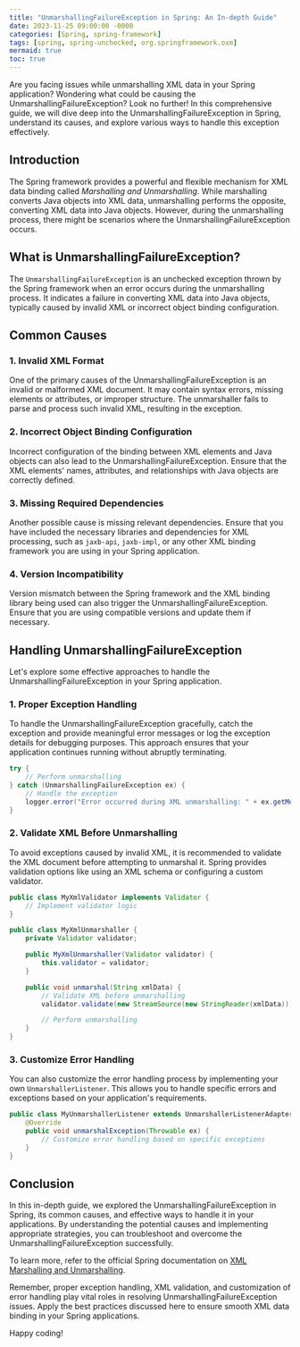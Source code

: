 ```yaml
---
title: "UnmarshallingFailureException in Spring: An In-depth Guide"
date: 2023-11-25 09:00:00 -0000
categories: [Spring, spring-framework]
tags: [spring, spring-unchecked, org.springframework.oxm]
mermaid: true
toc: true
---
```



Are you facing issues while unmarshalling XML data in your Spring application? Wondering what could be causing the UnmarshallingFailureException? Look no further! In this comprehensive guide, we will dive deep into the UnmarshallingFailureException in Spring, understand its causes, and explore various ways to handle this exception effectively.

## Introduction

The Spring framework provides a powerful and flexible mechanism for XML data binding called *Marshalling and Unmarshalling*. While marshalling converts Java objects into XML data, unmarshalling performs the opposite, converting XML data into Java objects. However, during the unmarshalling process, there might be scenarios where the UnmarshallingFailureException occurs.

## What is UnmarshallingFailureException?

The `UnmarshallingFailureException` is an unchecked exception thrown by the Spring framework when an error occurs during the unmarshalling process. It indicates a failure in converting XML data into Java objects, typically caused by invalid XML or incorrect object binding configuration.

## Common Causes

### 1. Invalid XML Format

One of the primary causes of the UnmarshallingFailureException is an invalid or malformed XML document. It may contain syntax errors, missing elements or attributes, or improper structure. The unmarshaller fails to parse and process such invalid XML, resulting in the exception.

### 2. Incorrect Object Binding Configuration

Incorrect configuration of the binding between XML elements and Java objects can also lead to the UnmarshallingFailureException. Ensure that the XML elements' names, attributes, and relationships with Java objects are correctly defined.

### 3. Missing Required Dependencies

Another possible cause is missing relevant dependencies. Ensure that you have included the necessary libraries and dependencies for XML processing, such as `jaxb-api`, `jaxb-impl`, or any other XML binding framework you are using in your Spring application.

### 4. Version Incompatibility

Version mismatch between the Spring framework and the XML binding library being used can also trigger the UnmarshallingFailureException. Ensure that you are using compatible versions and update them if necessary.

## Handling UnmarshallingFailureException

Let's explore some effective approaches to handle the UnmarshallingFailureException in your Spring application.

### 1. Proper Exception Handling

To handle the UnmarshallingFailureException gracefully, catch the exception and provide meaningful error messages or log the exception details for debugging purposes. This approach ensures that your application continues running without abruptly terminating.

```java
try {
    // Perform unmarshalling
} catch (UnmarshallingFailureException ex) {
    // Handle the exception
    logger.error("Error occurred during XML unmarshalling: " + ex.getMessage());
}
```

### 2. Validate XML Before Unmarshalling

To avoid exceptions caused by invalid XML, it is recommended to validate the XML document before attempting to unmarshal it. Spring provides validation options like using an XML schema or configuring a custom validator.

```java
public class MyXmlValidator implements Validator {
    // Implement validator logic
}

public class MyXmlUnmarshaller {
    private Validator validator;

    public MyXmlUnmarshaller(Validator validator) {
        this.validator = validator;
    }

    public void unmarshal(String xmlData) {
        // Validate XML before unmarshalling
        validator.validate(new StreamSource(new StringReader(xmlData)));

        // Perform unmarshalling
    }
}
```

### 3. Customize Error Handling

You can also customize the error handling process by implementing your own `UnmarshallerListener`. This allows you to handle specific errors and exceptions based on your application's requirements.

```java
public class MyUnmarshallerListener extends UnmarshallerListenerAdapter {
    @Override
    public void unmarshalException(Throwable ex) {
        // Customize error handling based on specific exceptions
    }
}
```

## Conclusion

In this in-depth guide, we explored the UnmarshallingFailureException in Spring, its common causes, and effective ways to handle it in your applications. By understanding the potential causes and implementing appropriate strategies, you can troubleshoot and overcome the UnmarshallingFailureException successfully.

To learn more, refer to the official Spring documentation on [XML Marshalling and Unmarshalling](https://docs.spring.io/spring-framework/docs/current/spring-framework-reference/data-access.html#spring-oxm).

Remember, proper exception handling, XML validation, and customization of error handling play vital roles in resolving UnmarshallingFailureException issues. Apply the best practices discussed here to ensure smooth XML data binding in your Spring applications.

Happy coding!